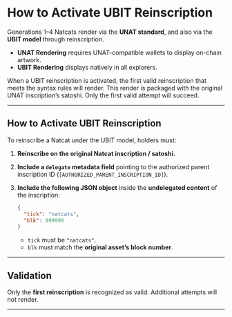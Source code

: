 # How to Activate UBIT Reinscription

Generations 1–4 Natcats render via the **UNAT standard**, and also via the **UBIT model** through reinscription.  

- **UNAT Rendering** requires UNAT-compatible wallets to display on-chain artwork.  
- **UBIT Rendering** displays natively in all explorers.  

When a UBIT reinscription is activated, the first valid reinscription that meets the syntax rules will render. This render is packaged with the original UNAT inscription’s satoshi. Only the first valid attempt will succeed.  

---

## How to Activate UBIT Reinscription

To reinscribe a Natcat under the UBIT model, holders must:  

1. **Reinscribe on the original Natcat inscription / satoshi.**  
2. **Include a `delegate` metadata field** pointing to the authorized parent inscription ID (`[AUTHORIZED_PARENT_INSCRIPTION_ID]`).  
3. **Include the following JSON object** inside the **undelegated content** of the inscription:  

   ```json
   {
     "tick": "natcats",
     "blk": 999999
   }
   ```

   - `tick` must be `"natcats"`.  
   - `blk` must match the **original asset’s block number**.  

---

## Validation

Only the **first reinscription** is recognized as valid. Additional attempts will not render.  

---
